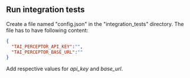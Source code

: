 ## Run integration tests

Create a file named "config.json" in the "integration_tests" directory. The file has to have following content:

```json
{
  "TAI_PERCEPTOR_API_KEY":"",
  "TAI_PERCEPTOR_BASE_URL":""
}
```

Add respective values for _api_key_ and _base_url_.